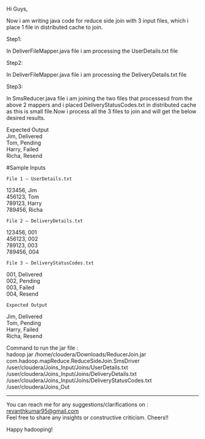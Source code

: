 Hi Guys,

Now i am writing java code for reduce side join with 3 input files, which i place 1 file in distributed cache to join.

Step1:

In DeliverFileMapper.java file i am processing the UserDetails.txt file

Step2:

In DeliverFileMapper.java file i am processing the DeliveryDetails.txt file

Step3:

In SmsReducer.java file i am joining the two files that processesd from the above 2 mappers and i placed DeliveryStatusCodes.txt in distributed cache as this is small file.Now i process all the 3 files to join and will get the below desired results.

   Expected Output                                     
Jim, Delivered                                                          
Tom, Pending                                                       
Harry, Failed                              
Richa, Resend                                      

  #Sample Inputs    

    File 1 – UserDetails.txt             
123456, Jim     
456123, Tom    
789123, Harry     
789456, Richa      

    File 2 – DeliveryDetails.txt
123456, 001   
456123, 002    
789123, 003    
789456, 004    

    File 3 – DeliveryStatusCodes.txt
001, Delivered  
002, Pending   
003, Failed   
004, Resend   

    Expected Output
Jim, Delivered   
Tom, Pending   
Harry, Failed   
Richa, Resend   

Command to run the jar file :     
hadoop jar /home/cloudera/Downloads/ReducerJoin.jar com.hadoop.mapReduce.ReduceSideJoin.SmsDriver /user/cloudera/Joins_Input/Joins/UserDetails.txt /user/cloudera/Joins_Input/Joins/DeliveryDetails.txt /user/cloudera/Joins_Input/Joins/DeliveryStatusCodes.txt /user/cloudera/Joins_Out

----------------------------------------------------------------------------------------------------------------------------
You can reach me for any suggestions/clarifications on : revanthkumar95@gmail.com      
Feel free to share any insights or constructive criticism. Cheers!!

Happy hadooping!



